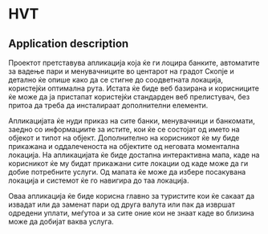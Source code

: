 # HVT
## Application description

Проектот претставува апликација која ќе ги лоцира банките, автоматите за вадење пари и менувачниците во центарот на градот Скопје и детално ќе опише како да се стигне до соодветната локација, користејќи оптимална рута. Истата ќе биде веб базирана и корисниците ќе може да ја пристапат користејќи стандарден веб прелистувач, без притоа да треба да инсталираат дополнителни елементи.

Апликацијата ќе нуди приказ на сите банки, менувачници и банкомати, заедно со информациите за истите, кои ќе се состојат од името на објекот и типот на објект. Дополнително на корисникот ќе му биде прикажана и оддалеченоста на објектите од неговата моментална локација. На апликацијата ќе биде достапна интерактивна мапа, каде на корисникот ќе му бидат прикажани сите локации од каде може да ги добие потребните услуги. Од мапата ќе може да избере посакувана локација и системот ќе го навигира до таа локација.

Оваа апликација ќе биде корисна главно за туристите кои ќе сакаат да извадат или да заменат пари од друга валута или пак да извршат одредени уплати, меѓутоа и за сите оние кои не знаат каде во близина може да добијат ваква услуга. 
